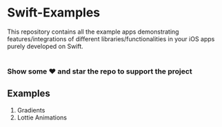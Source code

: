 # Swift-Examples

This repository contains all the example apps demonstrating features/integrations of different libraries/functionalities in your iOS apps purely developed on Swift.
<br><br>

### Show some :heart: and star the repo to support the project

<h2>Examples</h2>
<ol>
<li>Gradients</li>
<li>Lottie Animations</li>
</ol>
